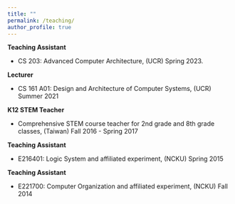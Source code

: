 ```yaml
---
title: ""
permalink: /teaching/
author_profile: true
---
```


**Teaching Assistant**
* CS 203: Advanced Computer Architecture, (UCR) Spring 2023.

**Lecturer**
* CS 161 A01: Design and Architecture of Computer Systems, (UCR) Summer 2021

**K12 STEM Teacher**
* Comprehensive STEM course teacher for 2nd grade and 8th grade classes, (Taiwan) Fall 2016 - Spring 2017

**Teaching Assistant**
* E216401: Logic System and affiliated experiment, (NCKU) Spring 2015

**Teaching Assistant**
* E221700: Computer Organization and affiliated experiment, (NCKU) Fall 2014